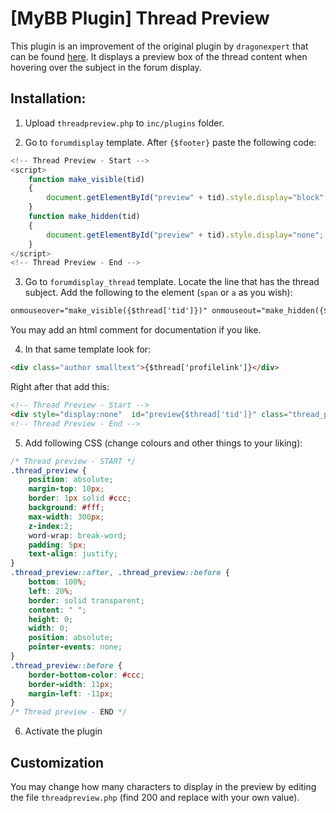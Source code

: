 # [MyBB Plugin] Thread Preview

This plugin is an improvement of the original plugin by `dragonexpert` that can be found [here](https://mods.mybb.com/view/thread-preview). It displays a preview box of the thread content when hovering over the subject in the forum display.

## Installation:

1. Upload `threadpreview.php` to `inc/plugins` folder.

2. Go to `forumdisplay` template. After `{$footer}` paste the following code:
```js
<!-- Thread Preview - Start -->
<script>
	function make_visible(tid)
	{
		document.getElementById("preview" + tid).style.display="block";
	}
	function make_hidden(tid)
	{
		document.getElementById("preview" + tid).style.display="none";
	}
</script>
<!-- Thread Preview - End -->
```

3. Go to `forumdisplay_thread` template.  Locate the line that has the thread subject.  Add the following to the element (`span` or `a` as you wish):
```html
onmouseover="make_visible({$thread['tid']})" onmouseout="make_hidden({$thread['tid']})"
```

You may add an html comment for documentation if you like.

4. In that same template look for:

```html
<div class="author smalltext">{$thread['profilelink']}</div>
```

Right after that add this:
```html
<!-- Thread Preview - Start -->
<div style="display:none"  id="preview{$thread['tid']}" class="thread_preview">{$thread['preview']}</div>
<!-- Thread Preview - End -->
```

5. Add following CSS (change colours and other things to your liking):

```css
/* Thread preview - START */
.thread_preview {
	position: absolute;
	margin-top: 10px;
	border: 1px solid #ccc;
	background: #fff;
	max-width: 300px;
	z-index:2;
	word-wrap: break-word;
	padding: 5px;
	text-align: justify;
}
.thread_preview::after, .thread_preview::before {
	bottom: 100%;
	left: 20%;
	border: solid transparent;
	content: " ";
	height: 0;
	width: 0;
	position: absolute;
	pointer-events: none;
}
.thread_preview::before {
	border-bottom-color: #ccc;
	border-width: 11px;
	margin-left: -11px;
}
/* Thread preview - END */
```

6. Activate the plugin

## Customization

You may change how many characters to display in the preview by editing the file `threadpreview.php` (find 200 and replace with your own value).



